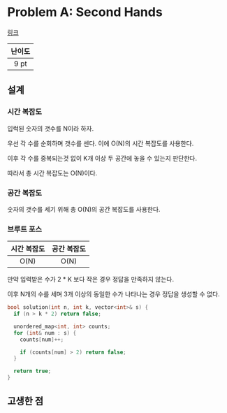 # Problem A: Second Hands

[링크](https://www.facebook.com/codingcompetitions/hacker-cup/2022/qualification-round/problems/A)

| 난이도 |
| :----: |
|  9 pt  |

## 설계

### 시간 복잡도

입럭된 숫자의 갯수를 N이라 하자.

우선 각 수를 순회하며 갯수를 센다. 이에 O(N)의 시간 복잡도를 사용한다.

이후 각 수를 중복되는것 없이 K개 이상 두 공간에 놓을 수 있는지 판단한다.

따라서 총 시간 복잡도는 O(N)이다.

### 공간 복잡도

숫자의 갯수를 세기 위해 총 O(N)의 공간 복잡도를 사용한다.

### 브루트 포스

| 시간 복잡도 | 공간 복잡도 |
| :---------: | :---------: |
|    O(N)     |    O(N)     |

만약 입력받은 수가 2 \* K 보다 작은 경우 정답을 만족하지 않는다.

이후 N개의 수를 세며 3개 이상의 동일한 수가 나타나는 경우 정답을 생성할 수 없다.

```cpp
bool solution(int n, int k, vector<int>& s) {
  if (n > k * 2) return false;

  unordered_map<int, int> counts;
  for (int& num : s) {
    counts[num]++;

    if (counts[num] > 2) return false;
  }

  return true;
}
```

## 고생한 점
